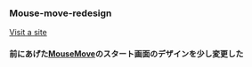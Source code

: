 ### Mouse-move-redesign
[Visit a site](https://camen89.github.io/Mouse-move-redesign/)  

#### 前にあげた[MouseMove](https://camen89.github.io/MouseMove/)のスタート画面のデザインを少し変更した

